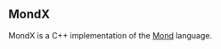 MondX
-----

MondX is a C++ implementation of the [Mond](https://github.com/Rohansi/Mond) language.
